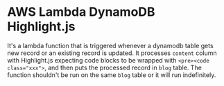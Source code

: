 # AWS Lambda DynamoDB Highlight.js

It's a lambda function that is triggered whenever a dynamodb table gets new record or an existing record is updated.
It processes `content` column with Highlight.js expecting code blocks to be wrapped with `<pre><code class="xxx">`, and then puts the processed record in `blog` table.
The function shouldn't be run on the same `blog` table or it will run indefinitely.
